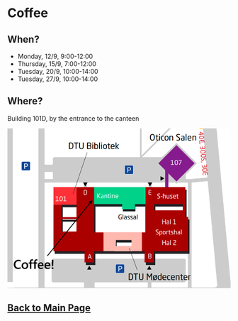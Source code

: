 # Coffee 

## When?
- Monday, 12/9, 9:00-12:00
- Thursday, 15/9, 7:00-12:00
- Tuesday, 20/9, 10:00-14:00 
- Tuesday, 27/9, 10:00-14:00

## Where?
Building 101D, by the entrance to the canteen 

<p align="center">  
  <img src="images/Coffee!.png">
</p>

## [Back to Main Page](https://campuslifeperspectives.github.io/)
